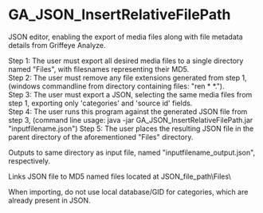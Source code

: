 # GA_JSON_InsertRelativeFilePath
JSON editor, enabling the export of media files along with file metadata details from Griffeye Analyze.  

Step 1: The user must export all desired media files to a single directory named "Files", with filesnames representing their MD5.  
Step 2: The user must remove any file extensions generated from step 1, (windows commandline from directory containing files: "ren * *.").  
Step 3: The user must export a JSON, selecting the same media files from step 1, exporting only 'categories' and 'source id' fields.  
Step 4: The user runs this program against the generated JSON file from step 3, (command line usage: java -jar GA_JSON_InsertRelativeFilePath.jar "inputfilename.json")
Step 5: The user places the resulting JSON file in the parent directory of the aforementioned "Files" directory.  

Outputs to same directory as input file, named "inputfilename_output.json", respectively.  

Links JSON file to MD5 named files located at JSON_file_path\Files\

When importing, do not use local database/GID for categories, which are already present in JSON.  
